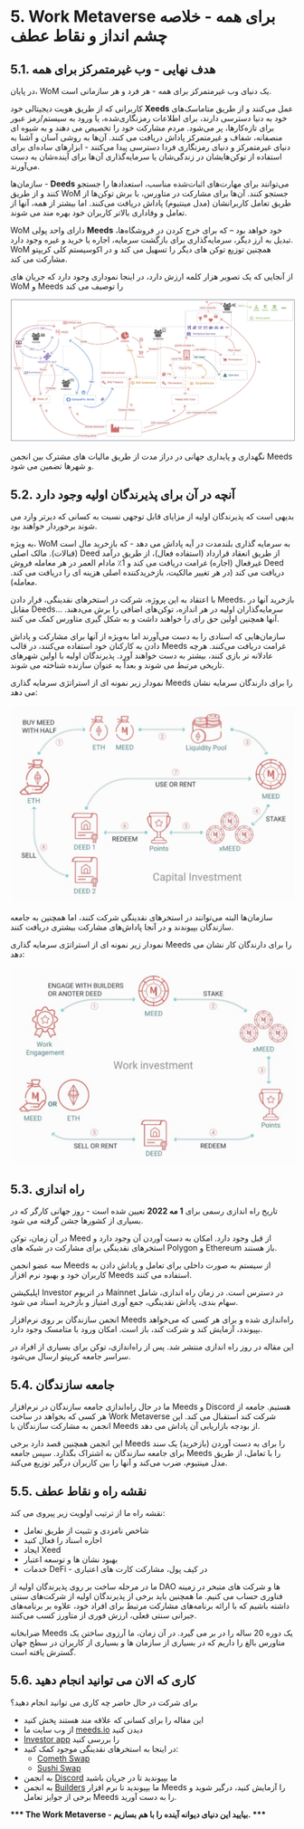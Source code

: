 # 5. Work Metaverse برای همه - خلاصه چشم انداز و نقاط عطف

## 5.1. هدف نهایی - وب غیرمتمرکز برای همه

در پایان، WoM یک دنیای وب غیرمتمرکز برای همه - هر فرد و هر سازمانی است.

کاربرانی که از طریق هویت دیجیتالی خود **Xeeds** عمل می‌کنند و از طریق متاماسک‌های خود به دنیا دسترسی دارند، برای اطلاعات رمزنگاری‌شده، یا ورود به سیستم/رمز عبور برای تازه‌کارها، پر می‌شود. مردم مشارکت خود را تخصیص می دهند و به شیوه ای منصفانه، شفاف و غیرمتمرکز پاداش دریافت می کنند. آن‌ها به روشی آسان و آشنا به دنیای غیرمتمرکز و دنیای رمزنگاری فردا دسترسی پیدا می‌کنند - ابزارهای ساده‌ای برای استفاده از توکن‌هایشان در زندگی‌شان یا سرمایه‌گذاری آن‌ها برای آینده‌شان به دست می‌آورند.

سازمان‌ها - **Deeds** می‌توانند برای مهارت‌های اثبات‌شده مناسب، استعدادها را جستجو کنند و از طریق WoM جستجو کنند. آن‌ها برای مشارکت در متاورس، با برش توکن‌ها از طریق تعامل کاربرانشان (مدل مینتیوم) پاداش دریافت می‌کنند. اما بیشتر از همه، آنها از تعامل و وفاداری بالاتر کاربران خود بهره مند می شوند.

WoM دارای واحد پولی **Meeds** خود خواهد بود – که برای خرج کردن در فروشگاه‌ها، تبدیل به ارز دیگر، سرمایه‌گذاری برای بازگشت سرمایه، اجاره یا خرید و غیره وجود دارد. WoM همچنین توزیع توکن های دیگر را تسهیل می کند و در اکوسیستم کلی کریپتو مشارکت می کند.

از آنجایی که یک تصویر هزار کلمه ارزش دارد، در اینجا نموداری وجود دارد که جریان های WoM و Meeds را توصیف می کند

![WoM و Meeds جریان می یابد](en/img/wom-flows.png)

نگهداری و پایداری جهانی در دراز مدت از طریق مالیات های مشترک بین انجمن Meeds و شهرها تضمین می شود.

## 5.2. آنچه در آن برای پذیرندگان اولیه وجود دارد

بدیهی است که پذیرندگان اولیه از مزایای قابل توجهی نسبت به کسانی که دیرتر وارد می شوند برخوردار خواهند بود.

به ویژه، WoM به سرمایه گذاری بلندمدت در آیه پاداش می دهد - که بازخرید مال است (قبالات). مالک اصلی Deed از طریق انعقاد قرارداد (استفاده فعال)، از طریق درآمد غیرفعال (اجاره) غرامت دریافت می کند و 1٪ مادام العمر در هر معامله فروش Deed دریافت می کند (در هر تغییر مالکیت، بازخریدکننده اصلی هزینه ای را دریافت می کند. معامله).

با اعتقاد به این پروژه، شرکت در استخرهای نقدینگی، قرار دادن Meeds، بازخرید آنها در مقابل Deeds... سرمایه‌گذاران اولیه در هر اندازه، توکن‌های اضافی را برش می‌دهند. آنها همچنین اولین حق رای را خواهند داشت و به شکل گیری متاورس کمک می کنند.

سازمان‌هایی که اسنادی را به دست می‌آورند اما به‌ویژه از آنها برای مشارکت و پاداش دادن به کارکنان خود استفاده می‌کنند، در قالب Meeds غرامت دریافت می‌کنند. هرچه عادلانه تر بازی کنند، بیشتر به دست خواهند آورد. پذیرندگان اولیه با اولین شهرهای تاریخی مرتبط می شوند و بعداً به عنوان سازنده شناخته می شوند.

نمودار زیر نمونه ای از استراتژی سرمایه گذاری Meeds را برای دارندگان سرمایه نشان می دهد:

![استراتژی سرمایه گذاری Meeds برای دارندگان سرمایه](en/img/invest-capital.png)

سازمان‌ها البته می‌توانند در استخرهای نقدینگی شرکت کنند، اما همچنین به جامعه سازندگان بپیوندند و در آنجا پاداش‌های مشارکت بیشتری دریافت کنند.

نمودار زیر نمونه ای از استراتژی سرمایه گذاری Meeds را برای دارندگان کار نشان می دهد:

![استراتژی سرمایه گذاری Meeds برای دارندگان کار](en/img/invest-work.png)

## 5.3. راه اندازی

تاریخ راه اندازی رسمی برای **1 مه 2022** تعیین شده است - روز جهانی کارگر که در بسیاری از کشورها جشن گرفته می شود.

در آن زمان، توکن Meed از قبل وجود دارد. امکان به دست آوردن آن وجود دارد و استخرهای نقدینگی برای مشارکت در شبکه های Polygon و Ethereum باز هستند.

سه عضو انجمن Meeds از سیستم به صورت داخلی برای تعامل و پاداش دادن به کاربران خود و بهبود نرم افزار Meeds استفاده می کنند.

اپلیکیشن Investor در اتریوم Mainnet در دسترس است. در زمان راه اندازی، شامل سهام بندی، پاداش نقدینگی، جمع آوری امتیاز و بازخرید اسناد می شود.

انجمن سازندگان بر روی نرم‌افزار Meeds راه‌اندازی شده و برای هر کسی که می‌خواهد بپیوندد، آزمایش کند و شرکت کند، باز است. امکان ورود با متامسک وجود دارد.

این مقاله در روز راه اندازی منتشر شد. پس از راه‌اندازی، توکن برای بسیاری از افراد در سراسر جامعه کریپتو ارسال می‌شود.

## 5.4. جامعه سازندگان

ما در حال راه‌اندازی جامعه سازندگان در نرم‌افزار Meeds و Discord هستیم. جامعه از هر کسی که بخواهد در ساخت Work Metaverse شرکت کند استقبال می کند. این انجمن به مشارکت سازندگان با Meeds از بودجه بازاریابی آن پاداش می دهد.

این انجمن همچنین قصد دارد برخی Meeds را برای به دست آوردن (بازخرید) یک سند برای جامعه سازندگان به اشتراک بگذارد. سپس جامعه Meeds را با تعامل، از طریق مدل مینتیوم، ضرب می‌کند و آنها را بین کاربران درگیر توزیع می‌کند.

## 5.5. نقشه راه و نقاط عطف

نقشه راه ما از ترتیب اولویت زیر پیروی می کند:

- شاخص نامزدی و تثبیت از طریق تعامل
- اجاره اسناد را فعال کنید
- ایجاد Xeed
- بهبود نشان ها و توسعه اعتبار
- خدمات DeFi - در کیف پول، مشارکت کارت های اعتباری

ما در مرحله ساخت بر روی پذیرندگان اولیه از DAO ها و شرکت های متبحر در زمینه فناوری حساب می کنیم. ما همچنین باید برخی از پذیرندگان اولیه از شرکت‌های سنتی داشته باشیم که با ارائه برنامه‌های مشارکت مرتبط برای افراد خود، علاوه بر برنامه‌های جبرانی سنتی فعلی، ارزش فوری از متاورز کسب می‌کنند.

ضرابخانه Meeds یک دوره 20 ساله را در بر می گیرد. در آن زمان، ما آرزوی ساختن یک متاورس بالغ را داریم که در بسیاری از سازمان ها و بسیاری از کاربران در سطح جهان گسترش یافته است.

## 5.6. کاری که الان می توانید انجام دهید

برای شرکت در حال حاضر چه کاری می توانید انجام دهید؟

- این مقاله را برای کسانی که علاقه مند هستند پخش کنید
- از وب سایت ما [meeds.io](https://www.meeds.io/) دیدن کنید
- [Investor app](https://meeds.io/investors) را بررسی کنید
- در اینجا به استخرهای نقدینگی موجود کمک کنید:
  - [Cometh Swap](https://swap.cometh.io/)
  - [Sushi Swap](https://sushi.com)
- به انجمن [Discord](https://discord.com/invite/hAuADSq3) ما بپیوندید تا در جریان باشید
- به انجمن [Builders](https://meeds.io/builders) ما بپیوندید تا نرم افزار Meeds را آزمایش کنید، درگیر شوید و برخی از جوایز تعامل Meeds را به دست آورید.

**\*\*\* The Work Metaverse - بیایید این دنیای دیوانه آینده را با هم بسازیم. \*\*\***
